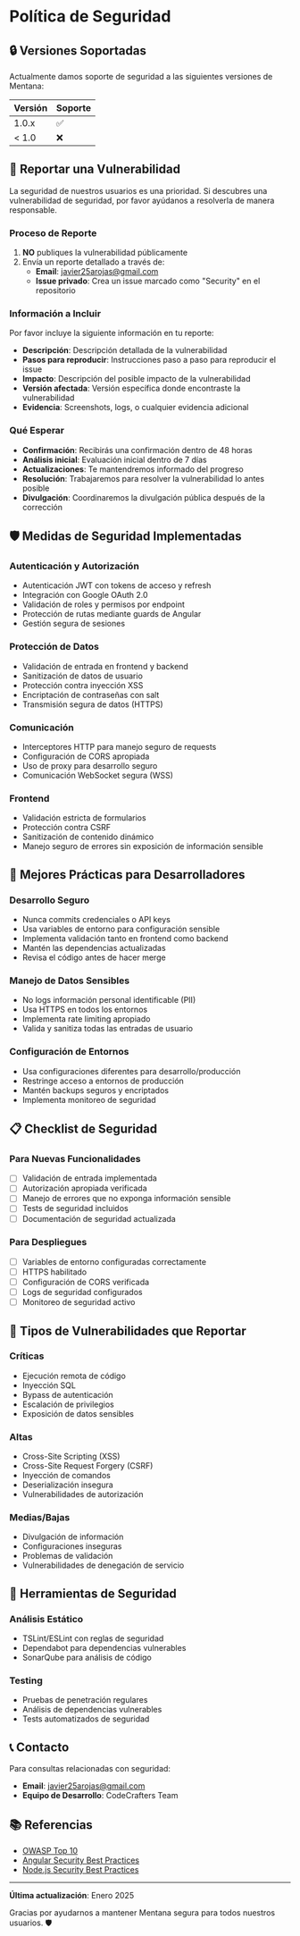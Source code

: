 # Política de Seguridad

## 🔒 Versiones Soportadas

Actualmente damos soporte de seguridad a las siguientes versiones de Mentana:

| Versión | Soporte |
| ------- | ------ |
| 1.0.x   | ✅ |
| < 1.0   | ❌ |

## 🚨 Reportar una Vulnerabilidad

La seguridad de nuestros usuarios es una prioridad. Si descubres una vulnerabilidad de seguridad, por favor ayúdanos a resolverla de manera responsable.

### Proceso de Reporte

1. **NO** publiques la vulnerabilidad públicamente
2. Envía un reporte detallado a través de:
   - **Email**: javier25arojas@gmail.com
   - **Issue privado**: Crea un issue marcado como "Security" en el repositorio

### Información a Incluir

Por favor incluye la siguiente información en tu reporte:

- **Descripción**: Descripción detallada de la vulnerabilidad
- **Pasos para reproducir**: Instrucciones paso a paso para reproducir el issue
- **Impacto**: Descripción del posible impacto de la vulnerabilidad
- **Versión afectada**: Versión específica donde encontraste la vulnerabilidad
- **Evidencia**: Screenshots, logs, o cualquier evidencia adicional

### Qué Esperar

- **Confirmación**: Recibirás una confirmación dentro de 48 horas
- **Análisis inicial**: Evaluación inicial dentro de 7 días
- **Actualizaciones**: Te mantendremos informado del progreso
- **Resolución**: Trabajaremos para resolver la vulnerabilidad lo antes posible
- **Divulgación**: Coordinaremos la divulgación pública después de la corrección

## 🛡️ Medidas de Seguridad Implementadas

### Autenticación y Autorización
- Autenticación JWT con tokens de acceso y refresh
- Integración con Google OAuth 2.0
- Validación de roles y permisos por endpoint
- Protección de rutas mediante guards de Angular
- Gestión segura de sesiones

### Protección de Datos
- Validación de entrada en frontend y backend
- Sanitización de datos de usuario
- Protección contra inyección XSS
- Encriptación de contraseñas con salt
- Transmisión segura de datos (HTTPS)

### Comunicación
- Interceptores HTTP para manejo seguro de requests
- Configuración de CORS apropiada
- Uso de proxy para desarrollo seguro
- Comunicación WebSocket segura (WSS)

### Frontend
- Validación estricta de formularios
- Protección contra CSRF
- Sanitización de contenido dinámico
- Manejo seguro de errores sin exposición de información sensible

## 🔐 Mejores Prácticas para Desarrolladores

### Desarrollo Seguro
- Nunca commits credenciales o API keys
- Usa variables de entorno para configuración sensible
- Implementa validación tanto en frontend como backend
- Mantén las dependencias actualizadas
- Revisa el código antes de hacer merge

### Manejo de Datos Sensibles
- No logs información personal identificable (PII)
- Usa HTTPS en todos los entornos
- Implementa rate limiting apropiado
- Valida y sanitiza todas las entradas de usuario

### Configuración de Entornos
- Usa configuraciones diferentes para desarrollo/producción
- Restringe acceso a entornos de producción
- Mantén backups seguros y encriptados
- Implementa monitoreo de seguridad

## 📋 Checklist de Seguridad

### Para Nuevas Funcionalidades
- [ ] Validación de entrada implementada
- [ ] Autorización apropiada verificada
- [ ] Manejo de errores que no exponga información sensible
- [ ] Tests de seguridad incluidos
- [ ] Documentación de seguridad actualizada

### Para Despliegues
- [ ] Variables de entorno configuradas correctamente
- [ ] HTTPS habilitado
- [ ] Configuración de CORS verificada
- [ ] Logs de seguridad configurados
- [ ] Monitoreo de seguridad activo

## 🚨 Tipos de Vulnerabilidades que Reportar

### Críticas
- Ejecución remota de código
- Inyección SQL
- Bypass de autenticación
- Escalación de privilegios
- Exposición de datos sensibles

### Altas
- Cross-Site Scripting (XSS)
- Cross-Site Request Forgery (CSRF)
- Inyección de comandos
- Deserialización insegura
- Vulnerabilidades de autorización

### Medias/Bajas
- Divulgación de información
- Configuraciones inseguras
- Problemas de validación
- Vulnerabilidades de denegación de servicio

## 🔧 Herramientas de Seguridad

### Análisis Estático
- TSLint/ESLint con reglas de seguridad
- Dependabot para dependencias vulnerables
- SonarQube para análisis de código

### Testing
- Pruebas de penetración regulares
- Análisis de dependencias vulnerables
- Tests automatizados de seguridad

## 📞 Contacto

Para consultas relacionadas con seguridad:
- **Email**: javier25arojas@gmail.com
- **Equipo de Desarrollo**: CodeCrafters Team

## 📚 Referencias

- [OWASP Top 10](https://owasp.org/www-project-top-ten/)
- [Angular Security Best Practices](https://angular.io/guide/security)
- [Node.js Security Best Practices](https://nodejs.org/en/docs/guides/security/)

---

**Última actualización**: Enero 2025

Gracias por ayudarnos a mantener Mentana segura para todos nuestros usuarios. 🛡️